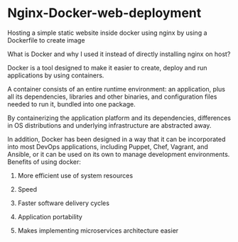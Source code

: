 # Nginx-Docker-web-deployment
Hosting a simple static website inside docker using nginx by using a Dockerfile to create image

What is Docker and why I used it instead of directly installing nginx on host?

Docker is a tool designed to make it easier to create, deploy and run applications by using containers.

A container consists of an entire runtime environment: an application, plus all its dependencies, libraries and other binaries, and configuration files needed to run it, bundled into one package. 

By containerizing the application platform and its dependencies, differences in OS distributions and underlying infrastructure are abstracted away.

In addition, Docker has been designed in a way that it can be incorporated into most DevOps applications, including Puppet, Chef, Vagrant, and Ansible, or it can be used on its own to manage development environments.
Benefits of using docker:

1. More efficient use of system resources

2. Speed

3. Faster software delivery cycles

4. Application portability

5. Makes implementing microservices architecture easier

